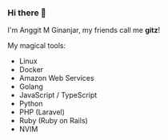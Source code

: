 ### Hi there 👋

I'm Anggit M Ginanjar, my friends call me **gitz**!

<!--
**itsgitz/itsgitz** is a ✨ _special_ ✨ repository because its `README.md` (this file) appears on your GitHub profile.

Here are some ideas to get you started:

- 🔭 I’m currently working on ...
- 🌱 I’m currently learning ...
- 👯 I’m looking to collaborate on ...
- 🤔 I’m looking for help with ...
- 💬 Ask me about ...
- 📫 How to reach me: ...
- 😄 Pronouns: ...
- ⚡ Fun fact: ...
-->

<!-- <img src="https://github-readme-stats.vercel.app/api?username=itsgitz&show_icons=true&theme=radical"> -->

My magical tools:

- Linux
- Docker
- Amazon Web Services
- Golang
- JavaScript / TypeScript
- Python
- PHP (Laravel)
- Ruby (Ruby on Rails)
- NVIM
